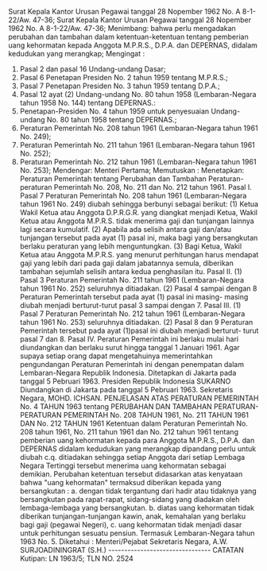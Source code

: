  Surat Kepala Kantor Urusan Pegawai tanggal 28 Nopember 1962 No. A 8-1-22/Aw. 47-36; Surat Kepala Kantor Urusan Pegawai tanggal 28 Nopember 1962 No. A 8-1-22/Aw. 47-36;
Menimbang:
 bahwa perlu mengadakan perubahan dan tambahan dalam ketentuan-ketentuan tentang pemberian uang kehormatan kepada Anggota M.P.R.S., D.P.A. dan DEPERNAS, didalam kedudukan yang merangkap;
Mengingat :

1. Pasal 2 dan pasal 16 Undang-undang Dasar;
2. Pasal 6 Penetapan Presiden No. 2 tahun 1959 tentang M.P.R.S.;
3. Pasal 7 Penetapan Presiden No. 3 tahun 1959 tentang D.P.A.;
4. Pasal 12 ayat (2) Undang-undang No. 80 tahun 1958 (Lembaran-Negara tahun 1958 No. 144) tentang DEPERNAS.:
5. Penetapan-Presiden No. 4 tahun 1959 untuk penyesuaian Undang-undang No. 80 tahun 1958 tentang DEPERNAS.;
6. Peraturan Pemerintah No. 208 tahun 1961 (Lembaran-Negara tahun 1961 No. 249);
7. Peraturan Pemerintah No. 211 tahun 1961 (Lembaran-Negara tahun 1961 No. 252);
8. Peraturan Pemerintah No. 212 tahun 1961 (Lembaran-Negara tahun 1961 No. 253); Mendengar: Menteri Pertama; Memutuskan : Menetapkan: Peraturan Pemerintah tentang Perubahan dan Tambahan Peraturan-peraturan Pemerintah No. 208, No. 211 dan No. 212 tahun 1961. Pasal I. Pasal 7 Peraturan Pemerintah No. 208 tahun 1961 (Lembaran-Negara tahun 1961 No. 249) diubah sehingga berbunyi sebagai berikut:
(1) Ketua Wakil Ketua atau Anggota D.P.R.G.R. yang diangkat menjadi Ketua, Wakil Ketua atau Anggota M.P.R.S. tidak menerima gaji dan tunjangan lainnya lagi secara kumulatif. (2) Apabila ada selisih antara gaji dan/atau tunjangan tersebut pada ayat (1) pasal ini, maka bagi yang bersangkutan berlaku peraturan yang lebih menguntungkan. (3) Bagi Ketua, Wakil Ketua atau Anggota M.P.R.S. yang menurut perhitungan harus mendapat gaji yang lebih dari pada gaji dalam jabatannya semula, diberikan tambahan sejumlah selisih antara kedua penghasilan itu. Pasal II. (1) Pasal 3 Peraturan Pemerintah No. 211 tahun 1961 (Lembaran-Negara tahun 1961 No. 252) seluruhnya ditiadakan. (2) Pasal 4 sampai dengan 8 Peraturan Pemerintah tersebut pada ayat (1) pasal ini masing- masing diubah menjadi berturut-turut pasal 3 sampai dengan 7. Pasal III. (1) Pasal 7 Peraturan Pemerintah No. 212 tahun 1961 (Lembaran-Negara tahun 1961 No. 253) seluruhnya ditiadakan. (2) Pasal 8 dan 9 Peraturan Pemerintah tersebut pada ayat (1)pasal ini diubah menjadi berturut- turut pasal 7 dan 8. Pasal IV. Peraturan Pemerintah ini berlaku mulai hari diundangkan dan berlaku surut hingga tanggal 1 Januari 1961. Agar supaya setiap orang dapat mengetahuinya memerintahkan pengundangan Peraturan Pemerintah ini dengan penempatan dalam Lembaran-Negara Republik Indonesia. Ditetapkan di Jakarta pada tanggal 5 Pebruari 1963. Presiden Republik Indonesia SUKARNO Diundangkan di Jakarta pada tanggal 5 Pebruari 1963. Sekretaris Negara, MOHD. ICHSAN. PENJELASAN ATAS PERATURAN PEMERINTAH No. 4 TAHUN 1963 tentang PERUBAHAN DAN TAMBAHAN PERATURAN-PERATURAN PEMERINTAH No. 208 TAHUN 1961, No. 211 TAHUN 1961 DAN No. 212 TAHUN 1961 Ketentuan dalam Peraturan Pemerintah No. 208 tahun 1961, No. 211 tahun 1961 dan No. 212 tahun 1961 tentang pemberian uang kehormatan kepada para Anggota M.P.R.S., D.P.A. dan DEPERNAS didalam kedudukan yang merangkap dipandang perlu untuk diubah c.q. ditiadakan sehingga setiap Anggota dari setiap Lembaga Negara Tertinggi tersebut menerima uang kehormatan sebagai demikian. Perubahan ketentuan tersebut didasarkan atas kenyataan bahwa "uang kehormatan" termaksud diberikan kepada yang bersangkutan :
a. dengan tidak tergantung dari hadir atau tidaknya yang bersangkutan pada rapat-rapat, sidang-sidang yang diadakan oleh lembaga-lembaga yang bersangkutan. b. diatas uang kehormatan tidak diberikan tunjangan-tunjangan kawin, anak, kemahalan yang berlaku bagi gaji (pegawai Negeri), c. uang kehormatan tidak menjadi dasar untuk perhitungan sesuatu pensiun. Termasuk Lembaran-Negara tahun 1963 No. 5. Diketahui : Menteri/Pejabat Sekretaris Negara, A.W. SURJOADININGRAT (S.H.) -------------------------------- CATATAN Kutipan: LN 1963/5; TLN NO. 2524